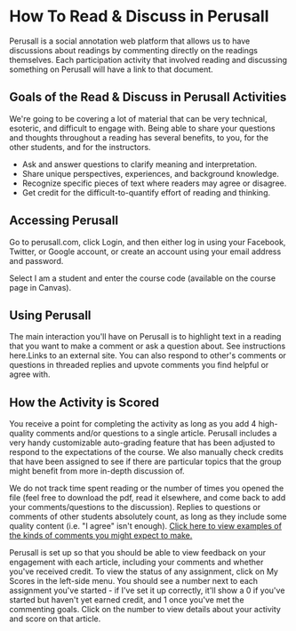 # How To Read & Discuss in Perusall

Perusall is a social annotation web platform that allows us to have discussions about readings by commenting directly on the readings themselves. Each participation activity that involved reading and discussing something on Perusall will have a link to that document.

## Goals of the Read & Discuss in Perusall Activities

We're going to be covering a lot of material that can be very technical, esoteric, and difficult to engage with. Being able to share your questions and thoughts throughout a reading has several benefits, to you, for the other students, and for the instructors.

- Ask and answer questions to clarify meaning and interpretation.
- Share unique perspectives, experiences, and background knowledge.
- Recognize specific pieces of text where readers may agree or disagree.
- Get credit for the difficult-to-quantify effort of reading and thinking.

## Accessing Perusall

Go to perusall.com, click Login, and then either log in using your Facebook, Twitter, or Google account, or create an account using your email address and password.

Select I am a student and enter the course code (available on the course page in Canvas).

## Using Perusall

The main interaction you'll have on Perusall is to highlight text in a reading that you want to make a comment or ask a question about. See instructions here.Links to an external site. You can also respond to other's comments or questions in threaded replies and upvote comments you find helpful or agree with.

## How the Activity is Scored

You receive a point for completing the activity as long as you add 4 high-quality comments and/or questions to a single article. Perusall includes a very handy customizable auto-grading feature that has been adjusted to respond to the expectations of the course. We also manually check credits that have been assigned to see if there are particular topics that the group might benefit from more in-depth discussion of.

We do not track time spent reading or the number of times you opened the file (feel free to download the pdf, read it elsewhere, and come back to add your comments/questions to the discussion). Replies to questions or comments of other students absolutely count, as long as they include some quality content (i.e. "I agree" isn't enough). [Click here to view examples of the kinds of comments you might expect to make.](https://perusall.com/hubfs/downloads/scoring-examples.pdf)

Perusall is set up so that you should be able to view feedback on your engagement with each article, including your comments and whether you've received credit. To view the status of any assignment, click on My Scores in the left-side menu. You should see a number next to each assignment you've started - if I've set it up correctly, it'll show a 0 if you've started but haven't yet earned credit, and 1 once you've met the commenting goals. Click on the number to view details about your activity and score on that article.